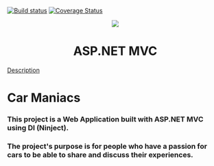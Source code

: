 [![Build status](https://ci.appveyor.com/api/projects/status/xb73dcob5548ksps?svg=true)](https://ci.appveyor.com/project/danielrss/carmaniacs)
[![Coverage Status](https://coveralls.io/repos/github/danielrss/carmaniacs/badge.svg?branch=master)](https://coveralls.io/github/danielrss/carmaniacs?branch=master)

<p align="center">
<a href="http://academy.telerik.com/">
<img src="https://camo.githubusercontent.com/08ecbe7b67d65cc7c6990787e2836b27b4296f2d/68747470733a2f2f7261772e6769746875622e636f6d2f666c65787472792f54656c6572696b2d41636164656d792f6d61737465722f50726f6772616d6d696e6725323077697468253230432532332f436f6465732f4f746865722f54656c6572696b2e706e67"/>
</a>

<h1 align="center">ASP.NET MVC</h1>

[Description](https://github.com/TelerikAcademy/ASP.NET-MVC/blob/master/resources/Final%20Project/2017/README.md)

# Car Maniacs

### This project is a Web Application built with ASP.NET MVC using DI (Ninject).

### The project's purpose is for people who have a passion for cars to be able to share and discuss their experiences.
